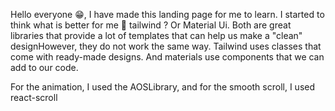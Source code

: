 Hello everyone 😁, I have made this landing page for me to learn. I started to think what is better for me 🤔 tailwind ? Or Material Ui. Both are great libraries that provide a lot of templates that can help us make a "clean" designHowever, they do not work the same way. Tailwind uses classes that come with ready-made designs. And materials use components that we can add to our code.

For the animation, I used the AOSLibrary, and for the smooth scroll, I used react-scroll
